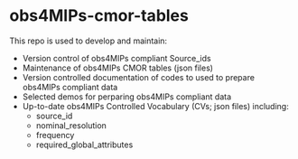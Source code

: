 # obs4MIPs-cmor-tables

This repo is used to develop and maintain:

- Version control of obs4MIPs compliant Source_ids
- Maintenance of obs4MIPs CMOR tables (json files)
- Version controlled documentation of codes to used to prepare obs4MIPs compliant data
- Selected demos for perparing obs4MIPs compliant data
- Up-to-date obs4MIPs Controlled Vocabulary (CVs; json files) including: 
    - source_id
    - nominal_resolution
    - frequency
    - required_global_attributes 
